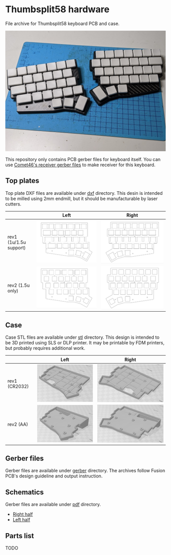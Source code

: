 # Thumbsplit58 hardware
File archive for Thumbsplit58 keyboard PCB and case.

![teaser](doc/teaser.jpg)

This repository only contains PCB gerber files for keyboard itself. 
You can use [Comet46's receiver gerber files](https://github.com/satt100/comet46-hardware.git) to make receiver for this keyboard.

## Top plates

Top plate DXF files are available under [dxf](dxf) directory.
This desin is intended to be milled using 2mm endmill, 
but it should be manufacturable by laser cutters.

|                        | Left                                 | Right                                  |
| ---------------------- | ------------------------------------ | -------------------------------------- |
| rev1 (1u/1.5u support) | ![left](doc/top-plate-left.png)      | ![right](doc/top-plate-right.png)      |
| rev2 (1.5u only)       | ![leftv2](doc/top-plate-left_v2.png) | ![rightv2](doc/top-plate-right_v2.png) |

## Case

Case STL files are available under [stl](stl) directory.
This design is intended to be 3D printed using SLS or DLP printer.
It may be printable by FDM printers, but probably requires additional work.

|               | Left                                   | Right                                    |
| ------------- | -------------------------------------- | ---------------------------------------- |
| rev1 (CR2032) | ![left](doc/bottom-case-left.png)      | ![right](doc/bottom-case-right.png)      |
| rev2 (AA)     | ![leftAA](doc/bottom-case-left_AA.png) | ![rightAA](doc/bottom-case-right_AA.png) |

## Gerber files

Gerber files are available under [gerber](gerber) directory. 
The archives follow Fusion PCB's design guideline and output instruction.

## Schematics

Gerber files are available under [pdf](pdf) directory. 
- [Right half](thumb-split-right/pdf/thumb-split-right-v1.0.pdf)
- [Left half](thumb-split-left/pdf/thumb-split-left-v1.0.pdf)

## Parts list

TODO
